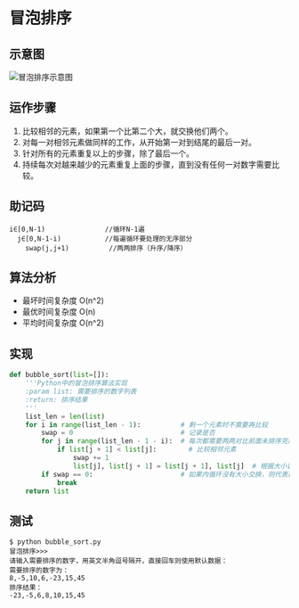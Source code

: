 # 冒泡排序

## 示意图
![冒泡排序示意图](https://raw.githubusercontent.com/liuzhen153/play-algorithm-python/master/images/bubble_sort.png)

## 运作步骤
1. 比较相邻的元素，如果第一个比第二个大，就交换他们两个。
2. 对每一对相邻元素做同样的工作，从开始第一对到结尾的最后一对。
3. 针对所有的元素重复以上的步骤，除了最后一个。
4. 持续每次对越来越少的元素重复上面的步骤，直到没有任何一对数字需要比较。

## 助记码
```
i∈[0,N-1)               //循环N-1遍
  j∈[0,N-1-i)           //每遍循环要处理的无序部分
    swap(j,j+1)          //两两排序（升序/降序）
```

## 算法分析
* 最坏时间复杂度	O(n^2)
* 最优时间复杂度	O(n)
* 平均时间复杂度	O(n^2)

## 实现
```Python
def bubble_sort(list=[]):
    '''Python中的冒泡排序算法实现
    :param list: 需要排序的数字列表
    :return: 排序结果
    '''
    list_len = len(list)
    for i in range(list_len - 1):          # 剩一个元素时不需要再比较
        swap = 0                           # 记录是否
        for j in range(list_len - 1 - i):  # 每次都需要两两对比前面未排序完成的元素
            if list[j + 1] < list[j]:        # 比较相邻元素
                swap += 1
                list[j], list[j + 1] = list[j + 1], list[j]  # 根据大小调换元素位置
        if swap == 0:                      # 如果内循环没有大小交换，则代表已排序完成，不必再往下进行
            break
    return list
```

## 测试
```
$ python bubble_sort.py
冒泡排序>>>
请输入需要排序的数字，用英文半角逗号隔开，直接回车则使用默认数据：
需要排序的数字为：
8,-5,10,6,-23,15,45
排序结果：
-23,-5,6,8,10,15,45
```

